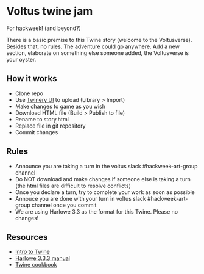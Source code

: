 # Voltus twine jam

For hackweek! (and beyond?)

There is a basic premise to this Twine story (welcome to the Voltusverse). Besides that, no rules. The adventure could go anywhere. Add a new section, elaborate on something else someone added, the Voltusverse is your oyster.

## How it works

- Clone repo
- Use [Twinery UI](https://twinery.org/2/#/) to upload (Library > Import)
- Make changes to game as you wish
- Download HTML file (Build > Publish to file)
- Rename to story.html
- Replace file in git repository
- Commit changes

## Rules

- Announce you are taking a turn in the voltus slack #hackweek-art-group channel
- Do NOT download and make changes if someone else is taking a turn (the html files are difficult to resolve conflicts)
- Once you declare a turn, try to complete your work as soon as possible
- Annouce you are done with your turn in voltus slack #hackweek-art-group channel once you commit
- We are using Harlowe 3.3 as the format for this Twine. Please no changes!

## Resources

- [Intro to Twine](https://twinery.org/reference/en/)
- [Harlowe 3.3.3 manual](https://twine2.neocities.org)
- [Twine cookbook](https://twinery.org/cookbook/index.html)

